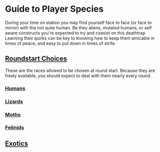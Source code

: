# Guide to Player Species
During your time on station you may find yourself face to face (or face to mirror) with the not quite human. Be they aliens, mutated humans, or self aware constructs you're expected to try and coexist on this deathtrap
Learning their quirks can be key to knowing how to keep them amicable in times of peace, and easy to put down in times of strife.

##  <u>Roundstart Choices</u> 

These are the races allowed to be chosen at round start. Because they are freely available, you should expect to deal with them nearly every round.

### <u>Humans</u>



### <u>Lizards</u>



### <u>Moths</u>



### <u>Felinids</u>



##  <u>Exotics</u>

